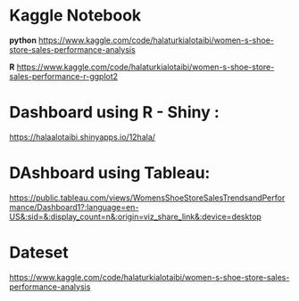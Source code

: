 # Kaggle Notebook 
**python**
https://www.kaggle.com/code/halaturkialotaibi/women-s-shoe-store-sales-performance-analysis

**R**
https://www.kaggle.com/code/halaturkialotaibi/women-s-shoe-store-sales-performance-r-ggplot2 


# Dashboard using R - Shiny :
https://halaalotaibi.shinyapps.io/12hala/

# DAshboard using Tableau:
https://public.tableau.com/views/WomensShoeStoreSalesTrendsandPerformance/Dashboard1?:language=en-US&:sid=&:display_count=n&:origin=viz_share_link&:device=desktop

# Dateset

https://www.kaggle.com/code/halaturkialotaibi/women-s-shoe-store-sales-performance-analysis
